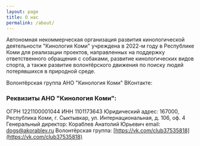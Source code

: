 ```yaml
---
layout: page
title: О нас
permalink: /about/
---
```


Автономная некоммерческая организация развития кинологической деятельности "Кинология Коми" учреждена в 2022-м году в Республике Коми для реализации проектов, направленных на поддержку ответственного обращения с собаками, развитие кинологических видов спорта, а также развитие волонтёрского движения по поиску людей потерявшихся в природной среде.

Волонтёрская группа АНО "Кинология Коми" ВКонтакте: 
### Реквизиты АНО "Кинология Коми":
ОГРН 1221100001044
ИНН 1101173643
Юридический адрес: 167000, Республика Коми, г. Сыктывкар, ул. Интернациональная, д. 106, оф. 4
Генеральный директор: Кораблев Анатолий Юрьевич
email: [dogs@akorablev.ru](dogs@akorablev.ru)
Волонтёрская группа: [https://vk.com/club37535818](https://vk.com/club37535818)
